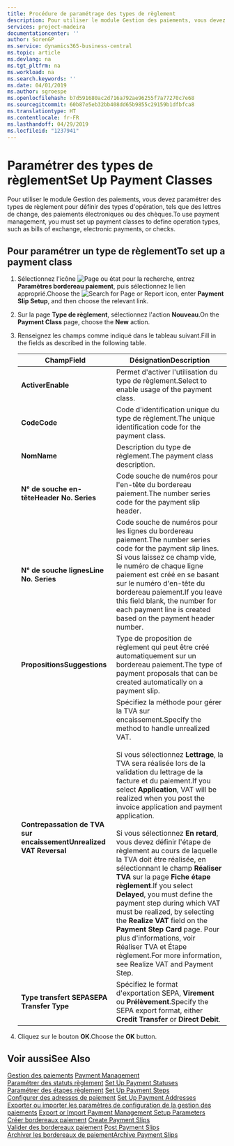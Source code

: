 ```yaml
---
title: Procédure de paramétrage des types de règlement
description: Pour utiliser le module Gestion des paiements, vous devez paramétrer des types de règlement pour définir des types d'opération, tels que des lettres de change, des paiements électroniques ou des chèques.
services: project-madeira
documentationcenter: ''
author: SorenGP
ms.service: dynamics365-business-central
ms.topic: article
ms.devlang: na
ms.tgt_pltfrm: na
ms.workload: na
ms.search.keywords: ''
ms.date: 04/01/2019
ms.author: sgroespe
ms.openlocfilehash: b7d591680ac2d716a792ae96255f7a77270c7e68
ms.sourcegitcommit: 60b87e5eb32bb408dd65b9855c29159b1dfbfca8
ms.translationtype: HT
ms.contentlocale: fr-FR
ms.lasthandoff: 04/29/2019
ms.locfileid: "1237941"
---
```

# <a name="set-up-payment-classes"></a><span data-ttu-id="e939c-103">Paramétrer des types de règlement</span><span class="sxs-lookup"><span data-stu-id="e939c-103">Set Up Payment Classes</span></span>
<span data-ttu-id="e939c-104">Pour utiliser le module Gestion des paiements, vous devez paramétrer des types de règlement pour définir des types d'opération, tels que des lettres de change, des paiements électroniques ou des chèques.</span><span class="sxs-lookup"><span data-stu-id="e939c-104">To use payment management, you must set up payment classes to define operation types, such as bills of exchange, electronic payments, or checks.</span></span>  

## <a name="to-set-up-a-payment-class"></a><span data-ttu-id="e939c-105">Pour paramétrer un type de règlement</span><span class="sxs-lookup"><span data-stu-id="e939c-105">To set up a payment class</span></span>  

1.  <span data-ttu-id="e939c-106">Sélectionnez l'icône ![Page ou état pour la recherche](../../media/ui-search/search_small.png "Page ou état pour la recherche"), entrez **Paramètres bordereau paiement**, puis sélectionnez le lien approprié.</span><span class="sxs-lookup"><span data-stu-id="e939c-106">Choose the ![Search for Page or Report](../../media/ui-search/search_small.png "Search for Page or Report icon") icon, enter **Payment Slip Setup**, and then choose the relevant link.</span></span>  
2.  <span data-ttu-id="e939c-107">Sur la page **Type de règlement**, sélectionnez l'action **Nouveau**.</span><span class="sxs-lookup"><span data-stu-id="e939c-107">On the **Payment Class** page, choose the **New** action.</span></span>  
3.  <span data-ttu-id="e939c-108">Renseignez les champs comme indiqué dans le tableau suivant.</span><span class="sxs-lookup"><span data-stu-id="e939c-108">Fill in the fields as described in the following table.</span></span>  

    |<span data-ttu-id="e939c-109">Champ</span><span class="sxs-lookup"><span data-stu-id="e939c-109">Field</span></span>|<span data-ttu-id="e939c-110">Désignation</span><span class="sxs-lookup"><span data-stu-id="e939c-110">Description</span></span>|  
    |---------------------------------|---------------------------------------|  
    |<span data-ttu-id="e939c-111">**Activer**</span><span class="sxs-lookup"><span data-stu-id="e939c-111">**Enable**</span></span>|<span data-ttu-id="e939c-112">Permet d'activer l'utilisation du type de règlement.</span><span class="sxs-lookup"><span data-stu-id="e939c-112">Select to enable usage of the payment class.</span></span>|  
    |<span data-ttu-id="e939c-113">**Code**</span><span class="sxs-lookup"><span data-stu-id="e939c-113">**Code**</span></span>|<span data-ttu-id="e939c-114">Code d'identification unique du type de règlement.</span><span class="sxs-lookup"><span data-stu-id="e939c-114">The unique identification code for the payment class.</span></span>|  
    |<span data-ttu-id="e939c-115">**Nom**</span><span class="sxs-lookup"><span data-stu-id="e939c-115">**Name**</span></span>|<span data-ttu-id="e939c-116">Description du type de règlement.</span><span class="sxs-lookup"><span data-stu-id="e939c-116">The payment class description.</span></span>|  
    |<span data-ttu-id="e939c-117">**N° de souche en-tête**</span><span class="sxs-lookup"><span data-stu-id="e939c-117">**Header No. Series**</span></span>|<span data-ttu-id="e939c-118">Code souche de numéros pour l'en-tête du bordereau paiement.</span><span class="sxs-lookup"><span data-stu-id="e939c-118">The number series code for the payment slip header.</span></span>|  
    |<span data-ttu-id="e939c-119">**N° de souche lignes**</span><span class="sxs-lookup"><span data-stu-id="e939c-119">**Line No. Series**</span></span>|<span data-ttu-id="e939c-120">Code souche de numéros pour les lignes du bordereau paiement.</span><span class="sxs-lookup"><span data-stu-id="e939c-120">The number series code for the payment slip lines.</span></span> <span data-ttu-id="e939c-121">Si vous laissez ce champ vide, le numéro de chaque ligne paiement est créé en se basant sur le numéro d'en-tête du bordereau paiement.</span><span class="sxs-lookup"><span data-stu-id="e939c-121">If you leave this field blank, the number for each payment line is created based on the payment header number.</span></span>|  
    |<span data-ttu-id="e939c-122">**Propositions**</span><span class="sxs-lookup"><span data-stu-id="e939c-122">**Suggestions**</span></span>|<span data-ttu-id="e939c-123">Type de proposition de règlement qui peut être créé automatiquement sur un bordereau paiement.</span><span class="sxs-lookup"><span data-stu-id="e939c-123">The type of payment proposals that can be created automatically on a payment slip.</span></span>|  
    |<span data-ttu-id="e939c-124">**Contrepassation de TVA sur encaissement**</span><span class="sxs-lookup"><span data-stu-id="e939c-124">**Unrealized VAT Reversal**</span></span>|<span data-ttu-id="e939c-125">Spécifiez la méthode pour gérer la TVA sur encaissement.</span><span class="sxs-lookup"><span data-stu-id="e939c-125">Specify the method to handle unrealized VAT.</span></span><br /><br /> <span data-ttu-id="e939c-126">Si vous sélectionnez **Lettrage**, la TVA sera réalisée lors de la validation du lettrage de la facture et du paiement.</span><span class="sxs-lookup"><span data-stu-id="e939c-126">If you select **Application**, VAT will be realized when you post the invoice application and payment application.</span></span><br /><br /> <span data-ttu-id="e939c-127">Si vous sélectionnez **En retard**, vous devez définir l'étape de règlement au cours de laquelle la TVA doit être réalisée, en sélectionnant le champ **Réaliser TVA** sur la page **Fiche étape règlement**.</span><span class="sxs-lookup"><span data-stu-id="e939c-127">If you select **Delayed**, you must define the payment step during which VAT must be realized, by selecting the **Realize VAT** field on the **Payment Step Card** page.</span></span> <span data-ttu-id="e939c-128">Pour plus d'informations, voir Réaliser TVA et Étape règlement.</span><span class="sxs-lookup"><span data-stu-id="e939c-128">For more information, see Realize VAT and Payment Step.</span></span>|  
    |<span data-ttu-id="e939c-129">**Type transfert SEPA**</span><span class="sxs-lookup"><span data-stu-id="e939c-129">**SEPA Transfer Type**</span></span>|<span data-ttu-id="e939c-130">Spécifiez le format d'exportation SEPA, **Virement** ou **Prélèvement**.</span><span class="sxs-lookup"><span data-stu-id="e939c-130">Specify the SEPA export format, either **Credit Transfer** or **Direct Debit**.</span></span>|  

4.  <span data-ttu-id="e939c-131">Cliquez sur le bouton **OK**.</span><span class="sxs-lookup"><span data-stu-id="e939c-131">Choose the **OK** button.</span></span>  

## <a name="see-also"></a><span data-ttu-id="e939c-132">Voir aussi</span><span class="sxs-lookup"><span data-stu-id="e939c-132">See Also</span></span>  
 <span data-ttu-id="e939c-133">[Gestion des paiements](payment-management.md) </span><span class="sxs-lookup"><span data-stu-id="e939c-133">[Payment Management](payment-management.md) </span></span>  
 <span data-ttu-id="e939c-134">[Paramétrer des statuts règlement](how-to-set-up-payment-statuses.md) </span><span class="sxs-lookup"><span data-stu-id="e939c-134">[Set Up Payment Statuses](how-to-set-up-payment-statuses.md) </span></span>  
 <span data-ttu-id="e939c-135">[Paramétrer des étapes règlement](how-to-set-up-payment-steps.md) </span><span class="sxs-lookup"><span data-stu-id="e939c-135">[Set Up Payment Steps](how-to-set-up-payment-steps.md) </span></span>  
 <span data-ttu-id="e939c-136">[Configurer des adresses de paiement](how-to-set-up-payment-addresses.md) </span><span class="sxs-lookup"><span data-stu-id="e939c-136">[Set Up Payment Addresses](how-to-set-up-payment-addresses.md) </span></span>  
 <span data-ttu-id="e939c-137">[Exporter ou importer les paramètres de configuration de la gestion des paiements](how-to-export-or-import-payment-management-setup-parameters.md) </span><span class="sxs-lookup"><span data-stu-id="e939c-137">[Export or Import Payment Management Setup Parameters](how-to-export-or-import-payment-management-setup-parameters.md) </span></span>  
 <span data-ttu-id="e939c-138">[Créer bordereaux paiement](how-to-create-payment-slips.md) </span><span class="sxs-lookup"><span data-stu-id="e939c-138">[Create Payment Slips](how-to-create-payment-slips.md) </span></span>  
 <span data-ttu-id="e939c-139">[Valider des bordereaux paiement](how-to-post-payment-slips.md) </span><span class="sxs-lookup"><span data-stu-id="e939c-139">[Post Payment Slips](how-to-post-payment-slips.md) </span></span>  
 [<span data-ttu-id="e939c-140">Archiver les bordereaux de paiement</span><span class="sxs-lookup"><span data-stu-id="e939c-140">Archive Payment Slips</span></span>](how-to-archive-payment-slips.md)
